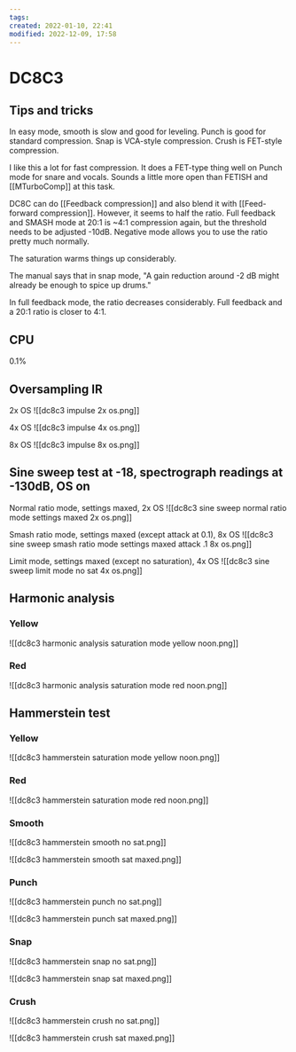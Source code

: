 ```yaml
---
tags: 
created: 2022-01-10, 22:41
modified: 2022-12-09, 17:58
---
```


# DC8C3

## Tips and tricks
In easy mode, smooth is slow and good for leveling. Punch is good for standard compression. Snap is VCA-style compression. Crush is FET-style compression.

I like this a lot for fast compression. It does a FET-type thing well on Punch mode for snare and vocals. Sounds a little more open than FETISH and [[MTurboComp]] at this task.

DC8C can do [[Feedback compression]] and also blend it with [[Feed-forward compression]]. However, it seems to half the ratio. Full feedback and SMASH mode at 20:1 is ~4:1 compression again, but the threshold needs to be adjusted -10dB. Negative mode allows you to use the ratio pretty much normally.

The saturation warms things up considerably.

The manual says that in snap mode, "A gain reduction around -2 dB might already be enough to spice up drums."

In full feedback mode, the ratio decreases considerably. Full feedback and a 20:1 ratio is closer to 4:1.

## CPU
0.1%

## Oversampling IR
2x OS
![[dc8c3 impulse 2x os.png]]

4x OS
![[dc8c3 impulse 4x os.png]]

8x OS
![[dc8c3 impulse 8x os.png]]

## Sine sweep test at -18, spectrograph readings at -130dB, OS on
Normal ratio mode, settings maxed, 2x OS
![[dc8c3 sine sweep normal ratio mode settings maxed 2x os.png]]

Smash ratio mode, settings maxed (except attack at 0.1), 8x OS
![[dc8c3 sine sweep smash ratio mode settings maxed attack .1 8x os.png]]

Limit mode, settings maxed (except no saturation), 4x OS
![[dc8c3 sine sweep limit mode no sat 4x os.png]]

## Harmonic analysis

### Yellow
![[dc8c3 harmonic analysis saturation mode yellow noon.png]]

### Red
![[dc8c3 harmonic analysis saturation mode red noon.png]]

## Hammerstein test

### Yellow
![[dc8c3 hammerstein saturation mode yellow noon.png]]

### Red
![[dc8c3 hammerstein saturation mode red noon.png]]

### Smooth
![[dc8c3 hammerstein smooth no sat.png]]

![[dc8c3 hammerstein smooth sat maxed.png]]

### Punch
![[dc8c3 hammerstein punch no sat.png]]

![[dc8c3 hammerstein punch sat maxed.png]]

### Snap
![[dc8c3 hammerstein snap no sat.png]]

![[dc8c3 hammerstein snap sat maxed.png]]

### Crush
![[dc8c3 hammerstein crush no sat.png]]

![[dc8c3 hammerstein crush sat maxed.png]]